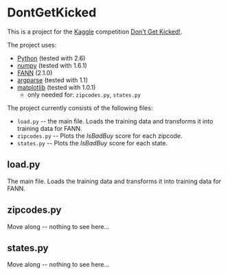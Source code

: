 # DontGetKicked
This is a project for the [Kaggle](http://kaggle.com) competition [Don't Get Kicked!](http://www.kaggle.com/c/DontGetKicked).

The project uses:
 * [Python](python.org) (tested with 2.6)
 * [numpy](http://numpy.org/) (tested with 1.6.1)
 * [FANN](http://leenissen.dk/fann/wp/) (2.1.0)
 * [argparse](http://pypi.python.org/pypi/argparse) (tested with 1.1)
 * [matplotlib](http://matplotlib.sourceforge.net) (tested with 1.0.1)
	* only needed for: `zipcodes.py`, `states.py`


The project currently consists of the following files:
 * `load.py` -- the main file. Loads the training data and transforms it into training data for FANN.
 * `zipcodes.py` -- Plots the _IsBadBuy_ score for each zipcode.
 * `states.py` -- Plots the _IsBadBuy_ score for each state.

## load.py
The main file. Loads the training data and transforms it into training data for FANN.


## zipcodes.py
Move along -- nothing to see here...

## states.py
Move along -- nothing to see here...